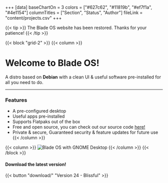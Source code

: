+++
[data]
baseChartOn = 3
colors = ["#627c62", "#11819b", "#ef7f1a", "#4e1154"]
columnTitles = ["Section", "Status", "Author"]
fileLink = "content/projects.csv"
+++

{{< tip >}} The Blade OS website has been restored. Thanks for your patience! {{< /tip >}}

{{< block "grid-2" >}}
{{< column >}}

# Welcome to **Blade OS**!

A distro based on **Debian** with a clean UI & useful software pre-installed for all you need to do.

---
### Features
* A pre-configured desktop
* Useful apps pre-installed
* Supports Flatpaks out of the box
* Free and open source, you can check out our source code [here!](https://github.com/Blade-OS/os)
* Private & secure, Guaranteed security & feature updates for future use
{{< /column >}}

{{< column >}}
![Blade OS with GNOME Desktop](/images/docs/v24/gnome-desktop.png)
{{< /column >}}
{{< /block >}}

#### Download the latest version!
{{< button "download/" "Version 24 - Blissful" >}}